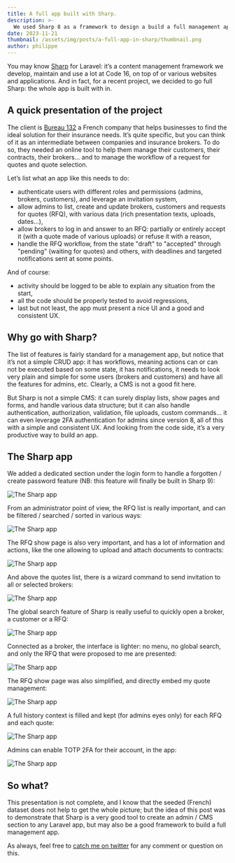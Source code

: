 ```yaml
---
title: A full app built with Sharp.
description: >-
  We used Sharp 8 as a framework to design a build a full management app. 
date: 2023-11-21
thumbnail: /assets/img/posts/a-full-app-in-sharp/thumbnail.png
author: philippe
---
```


You may know [Sharp](https://sharp.code16.fr) for Laravel: it’s a content management framework we develop, maintain and use a lot at Code 16, on top of or various websites and applications. And in fact, for a recent project, we decided to go full Sharp: the whole app is built with in.

## A quick presentation of the project

The client is [Bureau 132](https://www.bureau132.fr) a French company that helps businesses to find the ideal solution for their insurance needs. It’s quite specific, but you can think of it as an intermediate between companies and insurance brokers. To do so, they needed an online tool to help them manage their customers, their contracts, their brokers... and to manage the workflow of a request for quotes and quote selection.

Let’s list what an app like this needs to do:

 - authenticate users with different roles and permissions (admins, brokers, customers), and leverage an invitation system,
 - allow admins to list, create and update brokers, customers and requests for quotes (RFQ), with various data (rich presentation texts, uploads, dates...),
 - allow brokers to log in and answer to an RFQ: partially or entirely accept it (with a quote made of various uploads) or refuse it with a reason,
 - handle the RFQ workflow, from the state "draft" to "accepted" through "pending" (waiting for quotes) and others, with deadlines and targeted notifications sent at some points.

And of course: 

 - activity should be logged to be able to explain any situation from the start,
 - all the code should be properly tested to avoid regressions,
 - last but not least, the app must present a nice UI and a good and consistent UX.

## Why go with Sharp?

The list of features is fairly standard for a management app, but notice that it’s not a simple CRUD app: it has workflows, meaning actions can or can not be executed based on some state, it has notifications, it needs to look very plain and simple for some users (brokers and customers) and have all the features for admins, etc. Clearly, a CMS is not a good fit here.

But Sharp is not a simple CMS: it can surely display lists, show pages and forms, and handle various data structure; but it can also handle authentication, authorization, validation, file uploads, custom commands... it can even leverage 2FA authentication for admins since version 8, all of this with a simple and consistent UX. And looking from the code side, it’s a very productive way to build an app.

## The Sharp app

We added a dedicated section under the login form to handle a forgotten / create password feature (NB: this feature will finally be built in Sharp 9):

![The Sharp app](/assets/img/posts/a-full-app-in-sharp/login.png)

From an administrator point of view, the RFQ list is really important, and can be filtered / searched / sorted in various ways:

![The Sharp app](/assets/img/posts/a-full-app-in-sharp/rfq-list.png)

The RFQ show page is also very important, and has a lot of information and actions, like the one allowing to upload and attach documents to contracts:

![The Sharp app](/assets/img/posts/a-full-app-in-sharp/rfq-show.png)

And above the quotes list, there is a wizard command to send invitation to all or selected brokers: 

![The Sharp app](/assets/img/posts/a-full-app-in-sharp/notify-brokers.png)

The global search feature of Sharp is really useful to quickly open a broker, a customer or a RFQ:

![The Sharp app](/assets/img/posts/a-full-app-in-sharp/search.png)

Connected as a broker, the interface is lighter: no menu, no global search, and only the RFQ that were proposed to me are presented:

![The Sharp app](/assets/img/posts/a-full-app-in-sharp/broker-rfq-list.png)

The RFQ show page was also simplified, and directly embed my quote management:

![The Sharp app](/assets/img/posts/a-full-app-in-sharp/broker-rfq-show.png)

A full history context is filled and kept (for admins eyes only) for each RFQ and each quote:

![The Sharp app](/assets/img/posts/a-full-app-in-sharp/history.png)

Admins can enable TOTP 2FA for their account, in the app:

![The Sharp app](/assets/img/posts/a-full-app-in-sharp/2fa.png)

## So what?

This presentation is not complete, and I know that the seeded (French) dataset does not help to get the whole picture; but the idea of this post was to demonstrate that Sharp is a very good tool to create an admin / CMS section to any Laravel app, but may also be a good framework to build a full management app.

As always, feel free to [catch me on twitter](https://twitter.com/dvlpp) for any comment or question on this.
